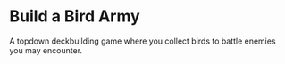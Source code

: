 # Build a Bird Army
A topdown deckbuilding game where you collect birds to battle enemies you may encounter.
